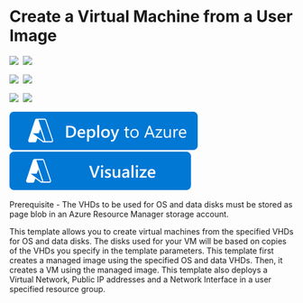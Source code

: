 # Create a Virtual Machine from a User Image

<IMG SRC="https://azurequickstartsservice.blob.core.windows.net/badges/101-vm-user-image-data-disks/PublicLastTestDate.svg" />&nbsp;
<IMG SRC="https://azurequickstartsservice.blob.core.windows.net/badges/101-vm-user-image-data-disks/PublicDeployment.svg" />&nbsp;

<IMG SRC="https://azurequickstartsservice.blob.core.windows.net/badges/101-vm-user-image-data-disks/FairfaxLastTestDate.svg" />&nbsp;
<IMG SRC="https://azurequickstartsservice.blob.core.windows.net/badges/101-vm-user-image-data-disks/FairfaxDeployment.svg" />&nbsp;

<IMG SRC="https://azurequickstartsservice.blob.core.windows.net/badges/101-vm-user-image-data-disks/BestPracticeResult.svg" />&nbsp;
<IMG SRC="https://azurequickstartsservice.blob.core.windows.net/badges/101-vm-user-image-data-disks/CredScanResult.svg" />&nbsp;

<a href="https://portal.azure.com/#create/Microsoft.Template/uri/https%3A%2F%2Fraw.githubusercontent.com%2FAzure%2Fazure-quickstart-templates%2Fmaster%2F101-vm-user-image-data-disks%2Fazuredeploy.json" target="_blank">
    <img src="https://raw.githubusercontent.com/Azure/azure-quickstart-templates/master/1-CONTRIBUTION-GUIDE/images/deploytoazure.svg"/>
</a>
<a href="http://armviz.io/#/?load=https%3A%2F%2Fraw.githubusercontent.com%2FAzure%2Fazure-quickstart-templates%2Fmaster%2F101-vm-user-image-data-disks%2Fazuredeploy.json" target="_blank">
    <img src="https://raw.githubusercontent.com/Azure/azure-quickstart-templates/master/1-CONTRIBUTION-GUIDE/images/visualizebutton.svg"/>
</a>

Prerequisite - The VHDs to be used for OS and data disks must be stored as page blob in an Azure Resource Manager storage account.

This template allows you to create virtual machines from the specified VHDs for OS and data disks. The disks used for your VM will be based on copies of the VHDs you specify in the template parameters. This template first creates a managed image using the specified OS and data VHDs. Then, it creates a VM using the managed image. This template also deploys a Virtual Network, Public IP addresses and a Network Interface in a user specified resource group.


